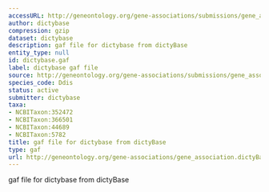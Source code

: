```yaml
---
accessURL: http://geneontology.org/gene-associations/submissions/gene_association.dictyBase.gz
author: dictybase
compression: gzip
dataset: dictybase
description: gaf file for dictybase from dictyBase
entity_type: null
id: dictybase.gaf
label: dictybase gaf file
source: http://geneontology.org/gene-associations/submissions/gene_association.dictyBase.gz
species_code: Ddis
status: active
submitter: dictybase
taxa:
- NCBITaxon:352472
- NCBITaxon:366501
- NCBITaxon:44689
- NCBITaxon:5782
title: gaf file for dictybase from dictyBase
type: gaf
url: http://geneontology.org/gene-associations/gene_association.dictyBase.gz
---
```


gaf file for dictybase from dictyBase